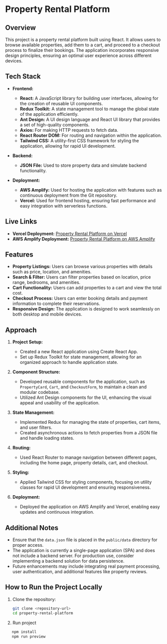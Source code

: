 # Property Rental Platform

## Overview
This project is a property rental platform built using React. It allows users to browse available properties, add them to a cart, and proceed to a checkout process to finalize their bookings. The application incorporates responsive design principles, ensuring an optimal user experience across different devices.

## Tech Stack
- **Frontend:** 
  - **React:** A JavaScript library for building user interfaces, allowing for the creation of reusable UI components.
  - **Redux Toolkit:** A state management tool to manage the global state of the application efficiently.
  - **Ant Design:** A UI design language and React UI library that provides a set of high-quality components.
  - **Axios:** For making HTTP requests to fetch data.
  - **React Router DOM:** For routing and navigation within the application.
  - **Tailwind CSS:** A utility-first CSS framework for styling the application, allowing for rapid UI development.

- **Backend:**
  - **JSON File:** Used to store property data and simulate backend functionality.

- **Deployment:**
  - **AWS Amplify:** Used for hosting the application with features such as continuous deployment from the Git repository.
  - **Vercel:** Used for frontend hosting, ensuring fast performance and easy integration with serverless functions.

## Live Links
- **Vercel Deployment:** [Property Rental Platform on Vercel](https://totality-frontend-challenge-blush.vercel.app/)
- **AWS Amplify Deployment:** [Property Rental Platform on AWS Amplify](https://main.d7qk2k42is6wz.amplifyapp.com/)

## Features
- **Property Listings:** Users can browse various properties with details such as price, location, and amenities.
- **Search & Filter:** Users can filter properties based on location, price range, bedrooms, and amenities.
- **Cart Functionality:** Users can add properties to a cart and view the total cost.
- **Checkout Process:** Users can enter booking details and payment information to complete their reservations.
- **Responsive Design:** The application is designed to work seamlessly on both desktop and mobile devices.

## Approach
1. **Project Setup:**
   - Created a new React application using Create React App.
   - Set up Redux Toolkit for state management, allowing for an organized approach to handle application state.

2. **Component Structure:**
   - Developed reusable components for the application, such as `PropertyCard`, `Cart`, and `CheckoutForm`, to maintain a clean and modular codebase.
   - Utilized Ant Design components for the UI, enhancing the visual appeal and usability of the application.

3. **State Management:**
   - Implemented Redux for managing the state of properties, cart items, and user filters.
   - Created asynchronous actions to fetch properties from a JSON file and handle loading states.

4. **Routing:**
   - Used React Router to manage navigation between different pages, including the home page, property details, cart, and checkout.

5. **Styling:**
   - Applied Tailwind CSS for styling components, focusing on utility classes for rapid UI development and ensuring responsiveness.

6. **Deployment:**
   - Deployed the application on AWS Amplify and Vercel, enabling easy updates and continuous integration.

## Additional Notes
- Ensure that the `data.json` file is placed in the `public/data` directory for proper access.
- The application is currently a single-page application (SPA) and does not include a backend server. For production use, consider implementing a backend solution for data persistence.
- Future enhancements may include integrating real payment processing, user authentication, and additional features like property reviews.

## How to Run the Project Locally
1. Clone the repository:
   ```bash
   git clone <repository-url>
   cd property-rental-platform

 2. Run project  
```bash
   npm install
   npm run preview
